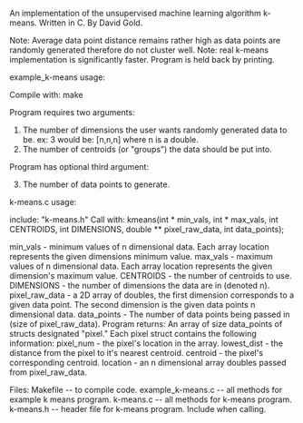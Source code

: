 An implementation of the unsupervised machine learning algorithm k-means.
Written in C.
By David Gold.

Note: Average data point distance remains rather high as data points are randomly generated therefore do not cluster well.
Note: real k-means implementation is significantly faster. Program is held back by printing.

example_k-means usage:

Compile with:
make

  Program requires two arguments:
  1) The number of dimensions the user wants randomly generated data to be.
    ex: 3 would be: [n,n,n] where n is a double.
  2) The number of centroids (or "groups") the data should be put into.

  Program has optional third argument:
  
  3) The number of data points to generate.

k-means.c usage:

include:
"k-means.h"
Call with:
  kmeans(int * min_vals, int * max_vals, int CENTROIDS, int DIMENSIONS, double ** pixel_raw_data, int data_points);

  min_vals - minimum values of n dimensional data. Each array location represents the
  given dimensions minimum value.
  max_vals - maximum values of n dimensional data. Each array location represents the
  given dimension's maximum value.
  CENTROIDS - the number of centroids to use.
  DIMENSIONS - the number of dimensions the data are in (denoted n).
  pixel_raw_data - a 2D array of doubles, the first dimension corresponds to a given data point. The second dimension is the given data points n dimensional data.
  data_points - The number of data points being passed in (size of pixel_raw_data).
Program returns:
  An array of size data_points of structs designated "pixel." Each pixel struct contains the following information:
  pixel_num - the pixel's location in the array.
  lowest_dist - the distance from the pixel to it's nearest centroid.
  centroid - the pixel's corresponding centroid.
  location - an n dimensional array doubles passed from pixel_raw_data.

Files:
Makefile -- to compile code.
example_k-means.c -- all methods for example k means program.
k-means.c -- all methods for k-means program.
k-means.h -- header file for k-means program. Include when calling.
